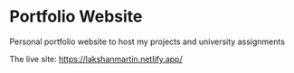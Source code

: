 # Portfolio Website
Personal portfolio website to host my projects and university assignments

The live site: https://lakshanmartin.netlify.app/
